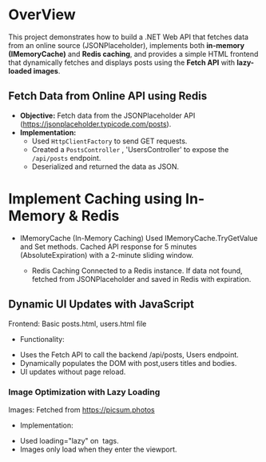 # OverView
This project demonstrates how to build a .NET Web API that fetches data from an online source (JSONPlaceholder), implements both **in-memory (IMemoryCache)** and **Redis caching**, and provides a simple HTML frontend that dynamically fetches and displays posts using the **Fetch API** with **lazy-loaded images**.


## Fetch Data from Online API using Redis

- **Objective:** Fetch data from the JSONPlaceholder API (https://jsonplaceholder.typicode.com/posts).
- **Implementation:**
  - Used `HttpClientFactory` to send GET requests.
  - Created a `PostsController` , 'UsersController' to expose the `/api/posts` endpoint.
  - Deserialized and returned the data as JSON.

#  Implement Caching using In-Memory & Redis
- IMemoryCache (In-Memory Caching)
  Used IMemoryCache.TryGetValue and Set methods.
  Cached API response for 5 minutes (AbsoluteExpiration) with a 2-minute sliding window.

  - Redis Caching
    Connected to a Redis instance.
    If data not found, fetched from JSONPlaceholder and saved in Redis with expiration.

## Dynamic UI Updates with JavaScript
Frontend: Basic posts.html, users.html file
- Functionality:
* Uses the Fetch API to call the backend /api/posts, Users endpoint.
* Dynamically populates the DOM with post,users titles and bodies.
* UI updates without page reload.

### Image Optimization with Lazy Loading
Images: Fetched from https://picsum.photos
- Implementation:
* Used loading="lazy" on <img> tags.
* Images only load when they enter the viewport.



  
